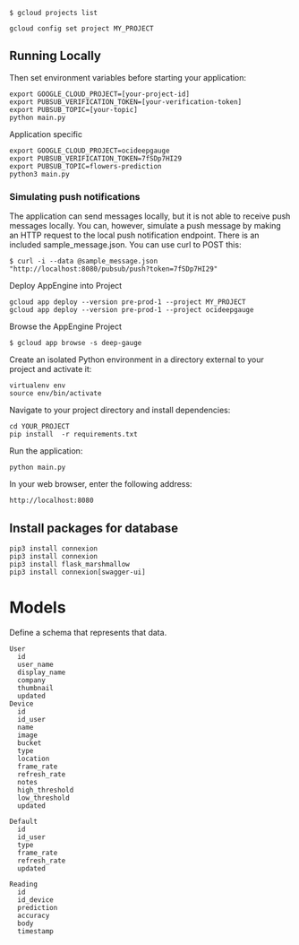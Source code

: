 ```
$ gcloud projects list
```

```
gcloud config set project MY_PROJECT
```
## Running Locally
Then set environment variables before starting your application:

```
export GOOGLE_CLOUD_PROJECT=[your-project-id]
export PUBSUB_VERIFICATION_TOKEN=[your-verification-token]
export PUBSUB_TOPIC=[your-topic]
python main.py
```

Application specific

```
export GOOGLE_CLOUD_PROJECT=ocideepgauge
export PUBSUB_VERIFICATION_TOKEN=7fSDp7HI29
export PUBSUB_TOPIC=flowers-prediction
python3 main.py
```

### Simulating push notifications
The application can send messages locally, but it is not able to receive push messages locally. You can, however, simulate a push message by making an HTTP request to the local push notification endpoint. There is an included sample_message.json. You can use curl to POST this:
```
$ curl -i --data @sample_message.json "http://localhost:8080/pubsub/push?token=7fSDp7HI29"
```

Deploy AppEngine into Project
```
gcloud app deploy --version pre-prod-1 --project MY_PROJECT
gcloud app deploy --version pre-prod-1 --project ocideepgauge
```
Browse the AppEngine Project
```
$ gcloud app browse -s deep-gauge
```

Create an isolated Python environment in a directory external to your project and activate it:
```
virtualenv env
source env/bin/activate
```
Navigate to your project directory and install dependencies:
```
cd YOUR_PROJECT
pip install  -r requirements.txt
```
Run the application:
```
python main.py
```
In your web browser, enter the following address:
```
http://localhost:8080
```

## Install packages for database
```
pip3 install connexion
pip3 install connexion
pip3 install flask_marshmallow
pip3 install connexion[swagger-ui]
```
# Models
Define a schema that represents that data.

```
User
  id
  user_name
  display_name
  company
  thumbnail
  updated
Device
  id  
  id_user
  name
  image
  bucket
  type
  location
  frame_rate
  refresh_rate
  notes
  high_threshold
  low_threshold
  updated

Default
  id
  id_user
  type
  frame_rate
  refresh_rate
  updated

Reading
  id
  id_device
  prediction
  accuracy
  body
  timestamp
```

